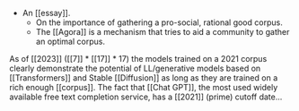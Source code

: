 - An [[essay]].
  - On the importance of gathering a pro-social, rational good corpus.
  - The [[Agora]] is a mechanism that tries to aid a community to gather an optimal corpus.

As of [[2023]] ([[7]] * [[17]] * 17) the models trained on a 2021 corpus clearly demonstrate the potential of LL/generative models based on [[Transformers]] and Stable [[Diffusion]] as long as they are trained on a rich enough [[corpus]]. The fact that [[Chat GPT]], the most used widely available free text completion service, has a [[2021]] (prime) cutoff date...

